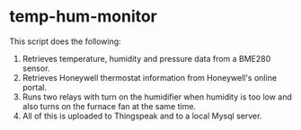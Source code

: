 # temp-hum-monitor
This script does the following:
1. Retrieves temperature, humidity and pressure data from a BME280 sensor.
2. Retrieves Honeywell thermostat information from Honeywell's online portal.
3. Runs two relays with turn on the humidifier when humidity is too low and also turns on the furnace fan at the same time.
4. All of this is uploaded to Thingspeak and to a local Mysql server.
